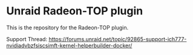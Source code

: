 # Unraid Radeon-TOP plugin

This is the repository for the Radeon-TOP plugin.

Support Thread: https://forums.unraid.net/topic/92865-support-ich777-nvidiadvbzfsiscsimft-kernel-helperbuilder-docker/
